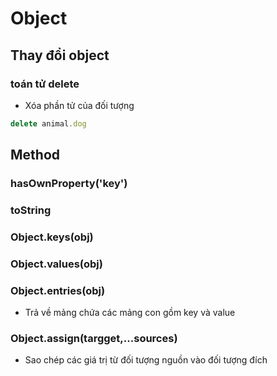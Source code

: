 # Object
## Thay đổi object
### toán tử delete
- Xóa phần tử của đối tượng
```js
delete animal.dog
```
### 
## Method
### hasOwnProperty('key')
### toString
### Object.keys(obj)
### Object.values(obj)
### Object.entries(obj)
- Trả về mảng chứa các mảng con gồm key và value
### Object.assign(targget,...sources)
- Sao chép các giá trị từ đối tượng nguồn vào đối tượng đích